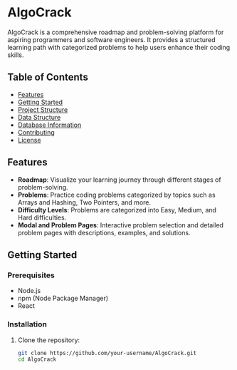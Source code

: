 # AlgoCrack

AlgoCrack is a comprehensive roadmap and problem-solving platform for aspiring programmers and software engineers. It provides a structured learning path with categorized problems to help users enhance their coding skills.

## Table of Contents
- [Features](#features)
- [Getting Started](#getting-started)
- [Project Structure](#project-structure)
- [Data Structure](#data-structure)
- [Database Information](#database-information)
- [Contributing](#contributing)
- [License](#license)

## Features
- **Roadmap**: Visualize your learning journey through different stages of problem-solving.
- **Problems**: Practice coding problems categorized by topics such as Arrays and Hashing, Two Pointers, and more.
- **Difficulty Levels**: Problems are categorized into Easy, Medium, and Hard difficulties.
- **Modal and Problem Pages**: Interactive problem selection and detailed problem pages with descriptions, examples, and solutions.

## Getting Started

### Prerequisites
- Node.js
- npm (Node Package Manager)
- React

### Installation
1. Clone the repository:
   ```bash
   git clone https://github.com/your-username/AlgoCrack.git
   cd AlgoCrack

